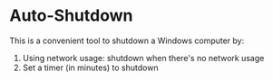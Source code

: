 # Auto-Shutdown
This is a convenient tool to shutdown a Windows computer by:
1. Using network usage: shutdown when there's no network usage
2. Set a timer (in minutes) to shutdown
